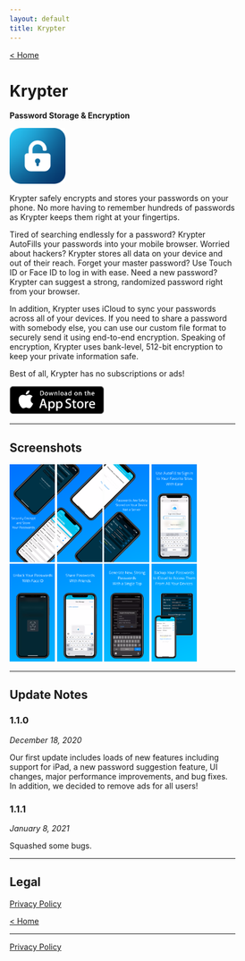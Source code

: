 ```yaml
---
layout: default
title: Krypter
---
```


[< Home](../#krypter)

# Krypter
**Password Storage & Encryption**

<img width="100" alt="Icon" src="icon.png">

Krypter safely encrypts and stores your passwords on your phone. No more having to remember hundreds of passwords as Krypter keeps them right at your fingertips.

Tired of searching endlessly for a password? Krypter AutoFills your passwords into your mobile browser.
Worried about hackers? Krypter stores all data on your device and out of their reach.
Forget your master password? Use Touch ID or Face ID to log in with ease.
Need a new password? Krypter can suggest a strong, randomized password right from your browser.

In addition, Krypter uses iCloud to sync your passwords across all of your devices.
If you need to share a password with somebody else, you can use our custom file format to securely send it using end-to-end encryption.
Speaking of encryption, Krypter uses bank-level, 512-bit encryption to keep your private information safe.

Best of all, Krypter has no subscriptions or ads!

[<img src="../appstore.png" height="50"/>](https://apps.apple.com/us/app/id1523774990)

* * *

## Screenshots

<html>
<style>
* {
  box-sizing: border-box;
}

/* Create two equal columns that floats next to each other */
.column {
  float: left;
  width: 100%;
  padding: 5px;
}

.column img {
  margin-top: 5px;
}
</style>
<body>

<!-- Photo Grid -->
<div class="row"> 
  <div class="column">
  <img src="screenshots/1:8.png" alt="Panorama 1" style="width:20%">
  <img src="screenshots/2:8.png" alt="Panorama 2" style="width:20%">
  <img src="screenshots/3:8.png" alt="Panorama 3" style="width:20%">
  <img src="screenshots/4:8.png" alt="AutoFill" style="width:20%">
  </div>
  <div class="column">
  <img src="screenshots/5:8.png" alt="Face ID" style="width:20%">
  <img src="screenshots/6:8.png" alt="Share Password" style="width:20%">
  <img src="screenshots/7:8.png" alt="Suggest Password" style="width:20%">
  <img src="screenshots/8:8.png" alt="iCloud Sync" style="width:20%">
  </div>
</div>
</body>
</html>

* * *

## Update Notes

### 1.1.0
_December 18, 2020_

Our first update includes loads of new features including support for iPad, a new password suggestion feature, UI changes, major performance improvements, and bug fixes. In addition, we decided to remove ads for all users!

### 1.1.1
_January 8, 2021_

Squashed some bugs.

* * *

## Legal

[Privacy Policy](./privacypolicy.html)

[< Home](../#krypter)

* * *

[Privacy Policy](../privacypolicy.html)
